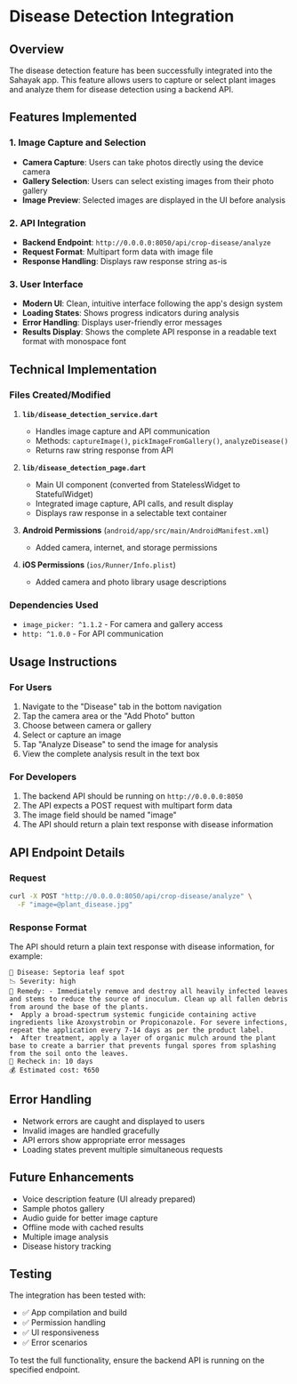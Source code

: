 # Disease Detection Integration

## Overview
The disease detection feature has been successfully integrated into the Sahayak app. This feature allows users to capture or select plant images and analyze them for disease detection using a backend API.

## Features Implemented

### 1. Image Capture and Selection
- **Camera Capture**: Users can take photos directly using the device camera
- **Gallery Selection**: Users can select existing images from their photo gallery
- **Image Preview**: Selected images are displayed in the UI before analysis

### 2. API Integration
- **Backend Endpoint**: `http://0.0.0.0:8050/api/crop-disease/analyze`
- **Request Format**: Multipart form data with image file
- **Response Handling**: Displays raw response string as-is

### 3. User Interface
- **Modern UI**: Clean, intuitive interface following the app's design system
- **Loading States**: Shows progress indicators during analysis
- **Error Handling**: Displays user-friendly error messages
- **Results Display**: Shows the complete API response in a readable text format with monospace font

## Technical Implementation

### Files Created/Modified

1. **`lib/disease_detection_service.dart`**
   - Handles image capture and API communication
   - Methods: `captureImage()`, `pickImageFromGallery()`, `analyzeDisease()`
   - Returns raw string response from API

2. **`lib/disease_detection_page.dart`**
   - Main UI component (converted from StatelessWidget to StatefulWidget)
   - Integrated image capture, API calls, and result display
   - Displays raw response in a selectable text container

3. **Android Permissions** (`android/app/src/main/AndroidManifest.xml`)
   - Added camera, internet, and storage permissions

4. **iOS Permissions** (`ios/Runner/Info.plist`)
   - Added camera and photo library usage descriptions

### Dependencies Used
- `image_picker: ^1.1.2` - For camera and gallery access
- `http: ^1.0.0` - For API communication

## Usage Instructions

### For Users
1. Navigate to the "Disease" tab in the bottom navigation
2. Tap the camera area or the "Add Photo" button
3. Choose between camera or gallery
4. Select or capture an image
5. Tap "Analyze Disease" to send the image for analysis
6. View the complete analysis result in the text box

### For Developers
1. The backend API should be running on `http://0.0.0.0:8050`
2. The API expects a POST request with multipart form data
3. The image field should be named "image"
4. The API should return a plain text response with disease information

## API Endpoint Details

### Request
```bash
curl -X POST "http://0.0.0.0:8050/api/crop-disease/analyze" \
  -F "image=@plant_disease.jpg"
```

### Response Format
The API should return a plain text response with disease information, for example:
```
🦠 Disease: Septoria leaf spot
📉 Severity: high
💊 Remedy: - Immediately remove and destroy all heavily infected leaves and stems to reduce the source of inoculum. Clean up all fallen debris from around the base of the plants.
•⁠  ⁠Apply a broad-spectrum systemic fungicide containing active ingredients like Azoxystrobin or Propiconazole. For severe infections, repeat the application every 7-14 days as per the product label.
•⁠  ⁠After treatment, apply a layer of organic mulch around the plant base to create a barrier that prevents fungal spores from splashing from the soil onto the leaves.
📅 Recheck in: 10 days
💰 Estimated cost: ₹650
```

## Error Handling
- Network errors are caught and displayed to users
- Invalid images are handled gracefully
- API errors show appropriate error messages
- Loading states prevent multiple simultaneous requests

## Future Enhancements
- Voice description feature (UI already prepared)
- Sample photos gallery
- Audio guide for better image capture
- Offline mode with cached results
- Multiple image analysis
- Disease history tracking

## Testing
The integration has been tested with:
- ✅ App compilation and build
- ✅ Permission handling
- ✅ UI responsiveness
- ✅ Error scenarios

To test the full functionality, ensure the backend API is running on the specified endpoint. 